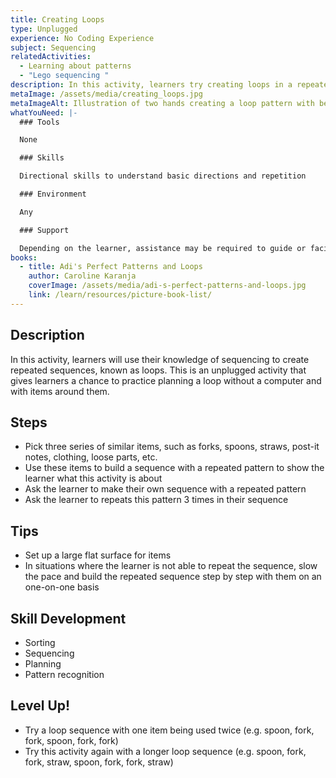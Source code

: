 ```yaml
---
title: Creating Loops
type: Unplugged
experience: No Coding Experience
subject: Sequencing
relatedActivities:
  - Learning about patterns
  - "Lego sequencing "
description: In this activity, learners try creating loops in a repeated sequence.
metaImage: /assets/media/creating_loops.jpg
metaImageAlt: Illustration of two hands creating a loop pattern with beads
whatYouNeed: |-
  ### Tools

  None

  ### Skills

  Directional skills to understand basic directions and repetition

  ### Environment

  Any

  ### Support

  Depending on the learner, assistance may be required to guide or facilitate
books:
  - title: Adi's Perfect Patterns and Loops
    author: Caroline Karanja
    coverImage: /assets/media/adi-s-perfect-patterns-and-loops.jpg
    link: /learn/resources/picture-book-list/
---
```

## Description

In this activity, learners will use their knowledge of sequencing to create repeated sequences, known as loops. This is an unplugged activity that gives learners a chance to practice planning a loop without a computer and with items around them.

## Steps

* Pick three series of similar items, such as forks, spoons, straws, post-it notes, clothing, loose parts, etc.
* Use these items to build a sequence with a repeated pattern to show the learner what this activity is about
* Ask the learner to make their own sequence with a repeated pattern
* Ask the learner to repeats this pattern 3 times in their sequence

## Tips

* Set up a large flat surface for items
* In situations where the learner is not able to repeat the sequence, slow the pace and build the repeated sequence step by step with them on an one-on-one basis

## Skill Development

* Sorting
* Sequencing
* Planning
* Pattern recognition 

## Level Up!

* Try a loop sequence with one item being used twice (e.g. spoon, fork, fork, spoon, fork, fork)
* Try this activity again with a longer loop sequence (e.g. spoon, fork, fork, straw, spoon, fork, fork, straw)
